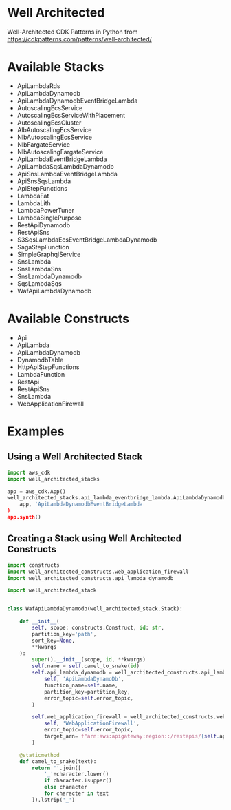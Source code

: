 # Well Architected

Well-Architected CDK Patterns in Python from https://cdkpatterns.com/patterns/well-architected/

# Available Stacks
- ApiLambdaRds
- ApiLambdaDynamodb
- ApiLambdaDynamodbEventBridgeLambda
- AutoscalingEcsService
- AutoscalingEcsServiceWithPlacement
- AutoscalingEcsCluster
- AlbAutoscalingEcsService
- NlbAutoscalingEcsService
- NlbFargateService
- NlbAutoscalingFargateService
- ApiLambdaEventBridgeLambda
- ApiLambdaSqsLambdaDynamodb
- ApiSnsLambdaEventBridgeLambda
- ApiSnsSqsLambda
- ApiStepFunctions
- LambdaFat
- LambdaLith
- LambdaPowerTuner
- LambdaSinglePurpose
- RestApiDynamodb
- RestApiSns
- S3SqsLambdaEcsEventBridgeLambdaDynamodb
- SagaStepFunction
- SimpleGraphqlService
- SnsLambda
- SnsLambdaSns
- SnsLambdaDynamodb
- SqsLambdaSqs
- WafApiLambdaDynamodb

# Available Constructs
- Api
- ApiLambda
- ApiLambdaDynamodb
- DynamodbTable
- HttpApiStepFunctions
- LambdaFunction
- RestApi
- RestApiSns
- SnsLambda
- WebApplicationFirewall

# Examples

## Using a Well Architected Stack
```Python
import aws_cdk
import well_architected_stacks

app = aws_cdk.App()
well_architected_stacks.api_lambda_eventbridge_lambda.ApiLambdaDynamodbEventBridgeLambda(
    app, 'ApiLambdaDynamodbEventBridgeLambda
)
app.synth()
```

## Creating a Stack using Well Architected Constructs
```Python
import constructs
import well_architected_constructs.web_application_firewall
import well_architected_constructs.api_lambda_dynamodb

import well_architected_stack


class WafApiLambdaDynamodb(well_architected_stack.Stack):

    def __init__(
        self, scope: constructs.Construct, id: str,
        partition_key='path',
        sort_key=None,
        **kwargs
    ):
        super().__init__(scope, id, **kwargs)
        self.name = self.camel_to_snake(id)
        self.api_lambda_dynamodb = well_architected_constructs.api_lambda_dynamodb.ApiLambdaDynamodbConstruct(
            self, 'ApiLambdaDynamoDb',
            function_name=self.name,
            partition_key=partition_key,
            error_topic=self.error_topic,
        )

        self.web_application_firewall = well_architected_constructs.web_application_firewall.WebApplicationFirewall(
            self, 'WebApplicationFirewall',
            error_topic=self.error_topic,
            target_arn= f"arn:aws:apigateway:region::/restapis/{self.api_lambda_dynamodb.rest_api.api_id}/stages/{self.api_lambda_dynamodb.rest_api.api.deployment_stage.stage_name}",
        )

    @staticmethod
    def camel_to_snake(text):
        return ''.join([
            '_'+character.lower()
            if character.isupper()
            else character
            for character in text
        ]).lstrip('_')
```
